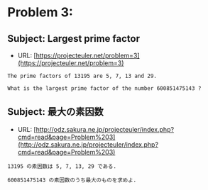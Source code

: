 # Problem 3:

## Subject: Largest prime factor

* URL: [https://projecteuler.net/problem=3](https://projecteuler.net/problem=3)

```
The prime factors of 13195 are 5, 7, 13 and 29.

What is the largest prime factor of the number 600851475143 ?
```

## Subject: 最大の素因数

* URL: [http://odz.sakura.ne.jp/projecteuler/index.php?cmd=read&page=Problem%203](http://odz.sakura.ne.jp/projecteuler/index.php?cmd=read&page=Problem%203)

```
13195 の素因数は 5, 7, 13, 29 である.

600851475143 の素因数のうち最大のものを求めよ.
```




